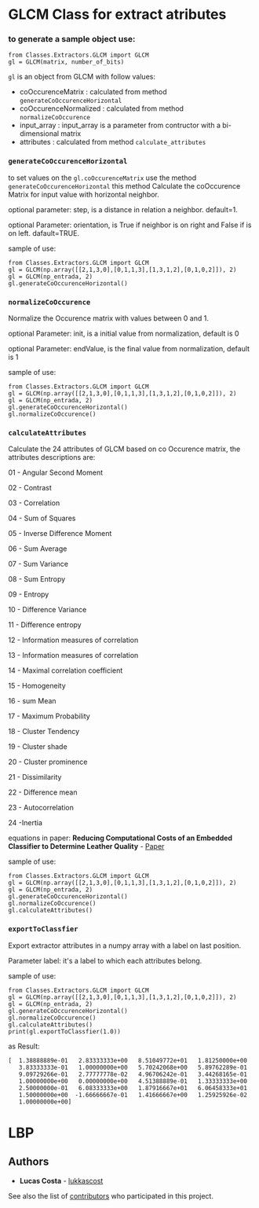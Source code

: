 # GLCM Class for extract atributes

### to generate a sample object use:
```
from Classes.Extractors.GLCM import GLCM
gl = GLCM(matrix, number_of_bits)
```
```gl``` is an object from GLCM with follow values:
* coOccurenceMatrix : calculated from method ```generateCoOccurenceHorizontal```
* coOccurenceNormalized : calculated from method ```normalizeCoOccurence```
* input_array : input_array is a parameter from contructor with a bi-dimensional matrix
* attributes  :  calculated from method ```calculate_attributes```

### ```generateCoOccurenceHorizontal```
to set values on the ```gl.coOccurenceMatrix``` use the method ```generateCoOccurenceHorizontal```
this method Calculate the coOccurence Matrix for input value with horizontal neighbor.

optional parameter: step, is a distance in relation a neighbor. default=1.

optional Parameter: orientation, is True if neighbor is on right and False if is on left. dafault=TRUE.

sample of use:
```
from Classes.Extractors.GLCM import GLCM
gl = GLCM(np.array([[2,1,3,0],[0,1,1,3],[1,3,1,2],[0,1,0,2]]), 2)
gl = GLCM(np_entrada, 2)
gl.generateCoOccurenceHorizontal()
```



### ```normalizeCoOccurence```

Normalize the Occurence matrix with values between 0 and 1.

optional Parameter: init, is a initial value from normalization, default is 0 
                
optional Parameter: endValue, is the final value from normalization, default is 1
                
sample of use:
```
from Classes.Extractors.GLCM import GLCM
gl = GLCM(np.array([[2,1,3,0],[0,1,1,3],[1,3,1,2],[0,1,0,2]]), 2)
gl = GLCM(np_entrada, 2)
gl.generateCoOccurenceHorizontal()
gl.normalizeCoOccurence()
```


### ```calculateAttributes```
Calculate the 24 attributes of GLCM based on co Occurence matrix,
the attributes descriptions are:

01 - Angular Second Moment

02 - Contrast

03 - Correlation

04 - Sum of Squares

05 - Inverse Difference Moment

06 - Sum Average

07 - Sum Variance

08 - Sum Entropy

09 - Entropy

10 - Difference Variance

11 - Difference entropy

12 - Information measures of correlation

13 - Information measures of correlation

14 - Maximal correlation coefficient

15 - Homogeneity

16 - sum Mean

17 - Maximum Probability

18 - Cluster Tendency

19 - Cluster shade

20 - Cluster prominence

21 - Dissimilarity

22 - Difference mean

23 - Autocorrelation

24 -Inertia

equations in paper: **Reducing Computational Costs of an Embedded Classifier to Determine Leather Quality** - [Paper](http://ieeexplore.ieee.org/document/8116582/)


sample of use:

```
from Classes.Extractors.GLCM import GLCM
gl = GLCM(np.array([[2,1,3,0],[0,1,1,3],[1,3,1,2],[0,1,0,2]]), 2)
gl = GLCM(np_entrada, 2)
gl.generateCoOccurenceHorizontal()
gl.normalizeCoOccurence()
gl.calculateAttributes()
```

### ```exportToClassfier```

Export extractor attributes in a numpy array with a label on last position.

Parameter label: it's a label to which each attributes belong.

sample of use:

```
from Classes.Extractors.GLCM import GLCM
gl = GLCM(np.array([[2,1,3,0],[0,1,1,3],[1,3,1,2],[0,1,0,2]]), 2)
gl = GLCM(np_entrada, 2)
gl.generateCoOccurenceHorizontal()
gl.normalizeCoOccurence()
gl.calculateAttributes()
print(gl.exportToClassfier(1.0))
```

as Result:

```
[  1.38888889e-01   2.83333333e+00   8.51049772e+01   1.81250000e+00
   3.83333333e-01   1.00000000e+00   5.70242068e+00   5.89762289e-01
   9.09729266e-01   2.77777778e-02   4.96706242e-01   3.44268165e-01
   1.00000000e+00   0.00000000e+00   4.51388889e-01   1.33333333e+00
   2.50000000e-01   6.08333333e+00   1.87916667e+01   6.06458333e+01
   1.50000000e+00  -1.66666667e-01   1.41666667e+00   1.25925926e-02
   1.00000000e+00]
```
# LBP



   
## Authors

* **Lucas Costa** - [lukkascost](https://github.com/lukkascost)

See also the list of [contributors](https://github.com/lukkascost/MachineLearn/contributors) who participated in this project.
